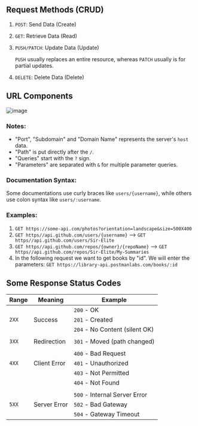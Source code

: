 ## Request Methods (CRUD)
1. `POST`: Send Data (Create)
2. `GET`: Retrieve Data (Read)
3. `PUSH/PATCH`: Update Data (Update)

   `PUSH` usually replaces an entire resource, whereas `PATCH` usually is for partial updates.
5. `DELETE`: Delete Data (Delete)

## URL Components
![image](https://github.com/Sir-Elite/My-Summaries/assets/66035383/dd86e18c-7aa6-44b7-a427-9a20c94da44a)

### Notes:
* "Port", "Subdomain" and "Domain Name" represents the server's `host` data.
* "Path" is put directly after the `/`.
* "Queries" start with the `?` sign.
* "Parameters" are separated with `&` for multiple parameter queries.

### Documentation Syntax:
Some documentations use curly braces like `users/{username}`, while others use colon syntax like `users/:username`.

### Examples:
1. `GET https://some-api.com/photos?orientation=landscape&size=500X400`
2. `GET https//api.github.com/users/{username}` --> `GET https//api.github.com/users/Sir-Elite`
3. `GET https//api.github.com/repos/{owner}/{repoName}` --> `GET https//api.github.com/repos/Sir-Elite/My-Summaries`
4. In the following request we want to get books by "id". We will enter the parameters:
   `GET https://library-api.postmanlabs.com/books/:id`


## Some Response Status Codes
| Range | Meaning      | Example                        |
| ----- | ------------ | ------------------------------ |
|       |              | `200` - OK                     |
| `2XX` | Success      | `201` - Created                |
|       |              | `204` - No Content (silent OK) |
|       |              |                                |
| `3XX` | Redirection  | `301` - Moved (path changed)   |
|       |              |                                |
|       |              | `400` - Bad Request            |
| `4XX` | Client Error | `401` - Unauthorized           |
|       |              | `403` - Not Permitted          |
|       |              | `404` - Not Found              |
|       |              |                                |
|       |              | `500` - Internal Server Error  |
| `5XX` | Server Error | `502` - Bad Gateway            |
|       |              | `504` - Gateway Timeout        |


